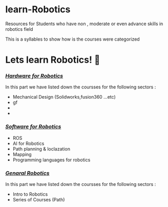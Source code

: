 # learn-Robotics
Resources  for Students who have non , moderate  or even advance skills in robotics field

This is a syllables to show how is the courses were categorized 
# Lets learn Robotics! 🐾

 ### [*Hardware for Robotics*](https://github.com/kfupmRoboticsClub/learn-Robotics/blob/main/Hardware%20Courses%20for%20Robotics)
  In this part we have listed down the coursses for the following sectors :
   - Mechanical Design (Solidworks,fusion360 ...etc)
   - gf
   -
   -
 
  
### [*Software for Robotics*](https://github.com/kfupmRoboticsClub/learn-Robotics/blob/main/Software%20Courses%20for%20%20Robotics)
 - ROS
 - AI for Robotics
 - Path planning & loclazation 
 - Mapping
 - Programming languages for robotics 
  
  ### [*Genaral Robotics*](https://github.com/kfupmRoboticsClub/learn-Robotics/blob/main/General%20Robotics%20Courses)
   In this part we have listed down the coursses for the following sectors :
  - Intro to Robotics
  - Series of Courses (Path)
  
